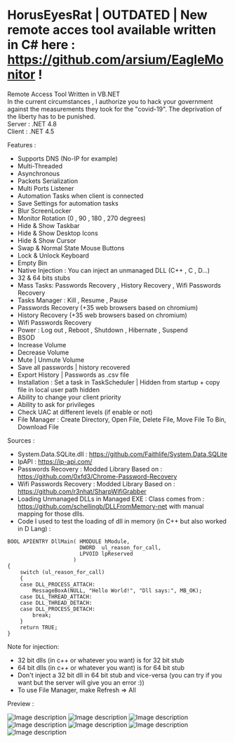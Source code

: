 # HorusEyesRat | OUTDATED | New remote acces tool available written in C# here : https://github.com/arsium/EagleMonitor !

Remote Access Tool Written in VB.NET
 <br>In the current circumstances , I authorize you to hack your government against the measurements they took for the "covid-19". The deprivation of the liberty has to be punished.
 <br>Server : .NET 4.8
 <br>Client : .NET 4.5


Features : 

* Supports DNS (No-IP for example)
* Multi-Threaded
* Asynchronous
* Packets Serialization
* Multi Ports Listener
* Automation Tasks when client is connected
* Save Settings for automation tasks
* Blur ScreenLocker
* Monitor Rotation (0 , 90 , 180 , 270 degrees)
* Hide & Show Taskbar
* Hide & Show Desktop Icons
* Hide & Show Cursor
* Swap & Normal State Mouse Buttons
* Lock & Unlock Keyboard
* Empty Bin
* Native Injection : You can inject an unmanaged DLL (C++ ,  C , D...)
* 32 & 64 bits stubs
* Mass Tasks: Passwords Recovery , History Recovery , Wifi Passwords Recovery
* Tasks Manager : Kill , Resume , Pause
* Passwords Recovery (+35 web browsers based on chromium)
* History Recovery (+35 web browsers based on chromium)
* Wifi Passwords Recovery
* Power : Log out , Reboot , Shutdown , Hibernate , Suspend
* BSOD
* Increase Volume
* Decrease Volume
* Mute | Unmute Volume
* Save all passwords | history recovered
* Export History | Passwords as .csv file
* Installation : Set a task in TaskScheduler | Hidden from startup + copy file in local user path hidden
* Ability to change your client priority
* Ability to ask for privileges
* Check UAC at different levels (if enable or not)
* File Manager : Create Directory, Open File, Delete File, Move File To Bin, Download File


Sources :

* System.Data.SQLite.dll : https://github.com/Faithlife/System.Data.SQLite
* IpAPI : https://ip-api.com/
* Passwords Recovery : Modded Library Based on : https://github.com/0xfd3/Chrome-Password-Recovery
* Wifi Passwords Recovery : Modded Library Based on : https://github.com/r3nhat/SharpWifiGrabber
* Loading Unmanaged DLLs in Managed EXE : Class comes from : https://github.com/schellingb/DLLFromMemory-net with manual mapping for those dlls.
* Code I used to test the loading of dll in memory (in C++ but also worked in D Lang) : 

```
BOOL APIENTRY DllMain( HMODULE hModule,
                       DWORD  ul_reason_for_call,
                       LPVOID lpReserved
                     )
{
    switch (ul_reason_for_call)
    {
    case DLL_PROCESS_ATTACH:
        MessageBoxA(NULL, "Hello World!", "Dll says:", MB_OK);
    case DLL_THREAD_ATTACH:
    case DLL_THREAD_DETACH:
    case DLL_PROCESS_DETACH:
        break;
    }
    return TRUE;
}
```
Note for injection:
* 32 bit dlls (in c++ or whatever you want) is for 32 bit stub
* 64 bit dlls (in c++ or whatever you want) is for 64 bit stub
* Don't inject a 32 bit dll in 64 bit stub and vice-versa (you can try if you want but the server will give you an error :))
* To use File Manager, make Refresh => All

Preview :

![Image description](https://i.postimg.cc/tJB7nP0r/Capture-d-cran-569.png)
![Image description](https://i.postimg.cc/NGDKnhy1/Capture-d-cran-570.png)
![Image description](https://i.postimg.cc/3w2RCz50/Capture-d-cran-571.png)
![Image description](https://i.postimg.cc/vZJTnbjd/Capture-d-cran-572.png)
![Image description](https://i.postimg.cc/FHd117TZ/Capture-d-cran-573.png)
![Image description](https://i.postimg.cc/TYHpRrJ1/Capture-d-cran-574.png)
![Image description](https://i.postimg.cc/RV0W5Pf2/Capture-d-cran-575.png)
